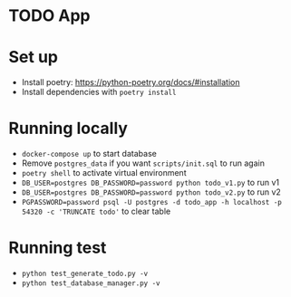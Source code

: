 # TODO App

# Set up
- Install poetry: https://python-poetry.org/docs/#installation
- Install dependencies with `poetry install`

# Running locally
- `docker-compose up` to start database
- Remove `postgres_data` if you want `scripts/init.sql` to run again
- `poetry shell` to activate virtual environment
- `DB_USER=postgres DB_PASSWORD=password python todo_v1.py` to run v1
- `DB_USER=postgres DB_PASSWORD=password python todo_v2.py` to run v2
- `PGPASSWORD=password psql -U postgres -d todo_app -h localhost -p 54320 -c 'TRUNCATE todo'` to clear table

# Running test
- `python test_generate_todo.py -v`
- `python test_database_manager.py -v`
